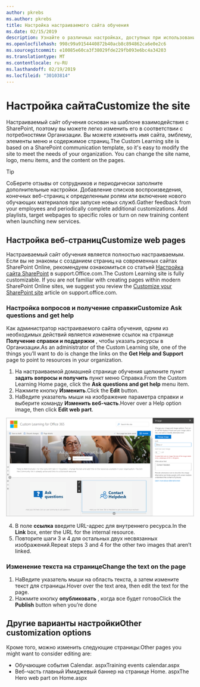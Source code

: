 ```yaml
---
author: pkrebs
ms.author: pkrebs
title: Настройка настраиваемого сайта обучения
ms.date: 02/15/2019
description: Узнайте о различных настройках, доступных при использовании настраиваемого обучения для Office 365
ms.openlocfilehash: 998c99a9154440872b40acb8c894862ca6e0e2c6
ms.sourcegitcommit: e10085e60ca3f38029fde229fb093e6bc4a34203
ms.translationtype: MT
ms.contentlocale: ru-RU
ms.lasthandoff: 02/19/2019
ms.locfileid: "30103814"
---
```

# <a name="customize-the-site"></a><span data-ttu-id="d7d6d-103">Настройка сайта</span><span class="sxs-lookup"><span data-stu-id="d7d6d-103">Customize the site</span></span>

<span data-ttu-id="d7d6d-p101">Настраиваемый сайт обучения основан на шаблоне взаимодействия с SharePoint, поэтому вы можете легко изменить его в соответствии с потребностями Организации. Вы можете изменить имя сайта, эмблему, элементы меню и содержимое страниц.</span><span class="sxs-lookup"><span data-stu-id="d7d6d-p101">The Custom Learning site is based on a SharePoint communication template, so it's easy to modify the site to meet the needs of your organization. You can change the site name, logo, menu items, and the content on the pages.</span></span> 

> [!TIP]
> <span data-ttu-id="d7d6d-p102">СоБерите отзывы от сотрудников и периодически заполните дополнительные настройки.  Добавление списков воспроизведения, конечных веб-страниц к определенным ролям или включение нового обучающих материалов при запуске новых служб.</span><span class="sxs-lookup"><span data-stu-id="d7d6d-p102">Gather feedback from your employees and periodically complete additional customizations.  Add playlists, target webpages to specific roles or turn on new training content when launching new services.</span></span> 

## <a name="customize-web-pages"></a><span data-ttu-id="d7d6d-108">Настройка веб-страниц</span><span class="sxs-lookup"><span data-stu-id="d7d6d-108">Customize web pages</span></span>

<span data-ttu-id="d7d6d-p103">Настраиваемый сайт обучения является полностью настраиваемым. Если вы не знакомы с созданием страниц на современных сайтах SharePoint Online, рекомендуем ознакомиться со статьей [Настройка сайта SharePoint](https://support.office.com/en-us/article/customize-your-sharepoint-site-320b43e5-b047-4fda-8381-f61e8ac7f59b) в support.Office.com.</span><span class="sxs-lookup"><span data-stu-id="d7d6d-p103">The Custom Learning site is fully customizable. If you are not familiar with creating pages within modern SharePoint Online sites, we suggest you review the [Customize your SharePoint site](https://support.office.com/en-us/article/customize-your-sharepoint-site-320b43e5-b047-4fda-8381-f61e8ac7f59b) article on support.office.com.</span></span> 

### <a name="customize-ask-questions-and-get-help"></a><span data-ttu-id="d7d6d-111">Настройка вопросов и получение справки</span><span class="sxs-lookup"><span data-stu-id="d7d6d-111">Customize Ask questions and get help</span></span>

<span data-ttu-id="d7d6d-112">Как администратор настраиваемого сайта обучения, одним из необходимых действий является изменение ссылок на странице **Получение справки и поддержки** , чтобы указать ресурсы в Организации.</span><span class="sxs-lookup"><span data-stu-id="d7d6d-112">As an administrator of the Custom Learning site, one of the things you’ll want to do is change the links on the **Get Help and Support** page to point to resources in your organization.</span></span> 

1.  <span data-ttu-id="d7d6d-113">На настраиваемой домашней странице обучения щелкните пункт **задать вопросы и получить** пункт меню Справка.</span><span class="sxs-lookup"><span data-stu-id="d7d6d-113">From the Custom Learning Home page, click the **Ask questions and get help** menu item.</span></span>
2.  <span data-ttu-id="d7d6d-114">Нажмите кнопку **Изменить**.</span><span class="sxs-lookup"><span data-stu-id="d7d6d-114">Click the **Edit** button.</span></span>
3.  <span data-ttu-id="d7d6d-115">НаВедите указатель мыши на изображение параметра справки и выберите команду **Изменить веб-часть**.</span><span class="sxs-lookup"><span data-stu-id="d7d6d-115">Hover over a Help option image, then click **Edit web part**.</span></span>

![кг-едиселп. png](media/cg-edithelp.png)

4.  <span data-ttu-id="d7d6d-117">В поле **ссылка** введите URL-адрес для внутреннего ресурса.</span><span class="sxs-lookup"><span data-stu-id="d7d6d-117">In the **Link** box, enter the URL for the internal resource.</span></span> 
5.  <span data-ttu-id="d7d6d-118">Повторите шаги 3 и 4 для остальных двух несвязанных изображений.</span><span class="sxs-lookup"><span data-stu-id="d7d6d-118">Repeat steps 3 and 4 for the other two images that aren’t linked.</span></span>

### <a name="change-the-text-on-the-page"></a><span data-ttu-id="d7d6d-119">Изменение текста на странице</span><span class="sxs-lookup"><span data-stu-id="d7d6d-119">Change the text on the page</span></span>

1. <span data-ttu-id="d7d6d-120">НаВедите указатель мыши на область текста, а затем измените текст для страницы.</span><span class="sxs-lookup"><span data-stu-id="d7d6d-120">Hover over the text area, then edit the text for the page.</span></span> 
2. <span data-ttu-id="d7d6d-121">Нажмите кнопку **опубликовать** , когда все будет готово</span><span class="sxs-lookup"><span data-stu-id="d7d6d-121">Click the **Publish** button when you’re done</span></span>

## <a name="other-customization-options"></a><span data-ttu-id="d7d6d-122">Другие варианты настройки</span><span class="sxs-lookup"><span data-stu-id="d7d6d-122">Other customization options</span></span>
<span data-ttu-id="d7d6d-123">Кроме того, можно изменить следующие страницы:</span><span class="sxs-lookup"><span data-stu-id="d7d6d-123">Other pages you might want to consider editing are:</span></span>

- <span data-ttu-id="d7d6d-124">Обучающие события Calendar. aspx</span><span class="sxs-lookup"><span data-stu-id="d7d6d-124">Training events calendar.aspx</span></span>
- <span data-ttu-id="d7d6d-125">Веб-часть главный Имиджевый баннер на странице Home. aspx</span><span class="sxs-lookup"><span data-stu-id="d7d6d-125">The Hero web part on Home.aspx</span></span>

